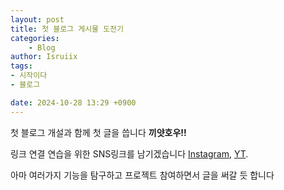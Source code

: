 ```yaml
---
layout: post
title: 첫 블로그 게시물 도전기
categories:	
    - Blog
author: Isruiix
tags:
- 시작이다
- 블로그

date: 2024-10-28 13:29 +0900
---
```

첫 블로그 개설과 함께 첫 글을 씁니다 **끼얏호우!!**

링크 연결 연습을 위한 SNS링크를 남기겠습니다 [Instagram](https://www.instagram.com/hc05.jpg), [YT](https://www.youtube.com/@OFFICIALKR001YT).

아마 여러가지 기능을 탐구하고 프로젝트 참여하면서 글을 써갈 듯 합니다